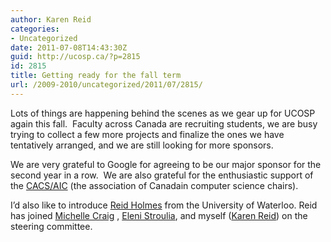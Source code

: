 ```yaml
---
author: Karen Reid
categories:
- Uncategorized
date: 2011-07-08T14:43:30Z
guid: http://ucosp.ca/?p=2815
id: 2815
title: Getting ready for the fall term
url: /2009-2010/uncategorized/2011/07/2815/
---
```


Lots of things are happening behind the scenes as we gear up for UCOSP again this fall.  Faculty across Canada are recruiting students, we are busy trying to collect a few more projects and finalize the ones we have tentatively arranged, and we are still looking for more sponsors.

We are very grateful to Google for agreeing to be our major sponsor for the second year in a row.  We are also grateful for the enthusiastic support of the [CACS/AIC](http://cacsaic.org/ "CACS/AIC") (the association of Canadain computer science chairs).

I&#8217;d also like to introduce [Reid Holmes](http://www.cs.uwaterloo.ca/~rtholmes/ "Reid Holmes") from the University of Waterloo. Reid has joined [Michelle Craig](http://www.cs.toronto.edu/~mcraig/ "Michelle Craig") , [Eleni Stroulia](http://webdocs.cs.ualberta.ca/~stroulia/ "Eleni Stroulia"), and myself ([Karen Reid](http://www.cs.toronto.edu/~reid/)) on the steering committee.

&nbsp;